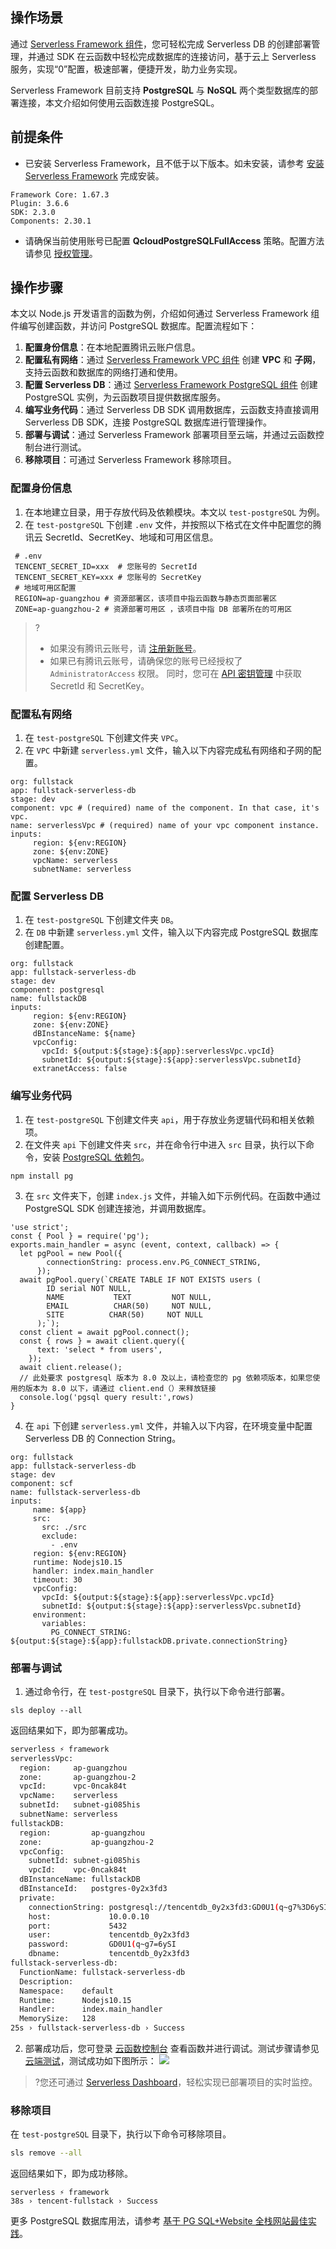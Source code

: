 ## 操作场景
通过 [Serverless Framework 组件](https://cloud.tencent.com/document/product/1154/39270)，您可轻松完成 Serverless DB 的创建部署管理，并通过 SDK 在云函数中轻松完成数据库的连接访问，基于云上 Serverless 服务，实现“0”配置，极速部署，便捷开发，助力业务实现。

Serverless Framework 目前支持 **PostgreSQL** 与 **NoSQL** 两个类型数据库的部署连接，本文介绍如何使用云函数连接 PostgreSQL。


## 前提条件
- 已安装 Serverless Framework，且不低于以下版本。如未安装，请参考 [安装 Serverless Framework](https://cloud.tencent.com/document/product/583/44753) 完成安装。
```
Framework Core: 1.67.3
Plugin: 3.6.6
SDK: 2.3.0
Components: 2.30.1
```
-  请确保当前使用账号已配置 **QcloudPostgreSQLFullAccess** 策略。配置方法请参见 [授权管理](https://cloud.tencent.com/document/product/598/10602)。


## 操作步骤
本文以 Node.js 开发语言的函数为例，介绍如何通过 Serverless Framework 组件编写创建函数，并访问 PostgreSQL 数据库。配置流程如下：
1. **配置身份信息**：在本地配置腾讯云账户信息。
1. **配置私有网络**：通过 [Serverless Framework VPC 组件](https://cloud.tencent.com/document/product/1154/43005) 创建 **VPC** 和 **子网**，支持云函数和数据库的网络打通和使用。
2. **配置 Serverless DB**：通过 [Serverless Framework PostgreSQL 组件](https://cloud.tencent.com/document/product/1154/43004 ) 创建 PostgreSQL 实例，为云函数项目提供数据库服务。
3. **编写业务代码**：通过 Serverless DB SDK 调用数据库，云函数支持直接调用 Serverless DB SDK，连接 PostgreSQL 数据库进行管理操作。
4. **部署与调试**：通过 Serverless Framework 部署项目至云端，并通过云函数控制台进行测试。
5. **移除项目**：可通过 Serverless Framework 移除项目。


### 配置身份信息
1. 在本地建立目录，用于存放代码及依赖模块。本文以 `test-postgreSQL` 为例。  
2. 在 `test-postgreSQL` 下创建 `.env` 文件，并按照以下格式在文件中配置您的腾讯云 SecretId、SecretKey、地域和可用区信息。
```text
 # .env
 TENCENT_SECRET_ID=xxx  # 您账号的 SecretId
 TENCENT_SECRET_KEY=xxx # 您账号的 SecretKey
 # 地域可用区配置
 REGION=ap-guangzhou # 资源部署区，该项目中指云函数与静态页面部署区
 ZONE=ap-guangzhou-2 # 资源部署可用区 ，该项目中指 DB 部署所在的可用区
```
>?
> - 如果没有腾讯云账号，请 [注册新账号](https://cloud.tencent.com/register)。
> - 如果已有腾讯云账号，请确保您的账号已经授权了 `AdministratorAccess` 权限。  同时，您可在 [API 密钥管理](https://console.cloud.tencent.com/cam/capi) 中获取 SecretId 和 SecretKey。
>

### 配置私有网络
1. 在 `test-postgreSQL` 下创建文件夹 `VPC`。
2. 在 `VPC` 中新建 `serverless.yml` 文件，输入以下内容完成私有网络和子网的配置。
```text
org: fullstack
app: fullstack-serverless-db
stage: dev
component: vpc # (required) name of the component. In that case, it's vpc.
name: serverlessVpc # (required) name of your vpc component instance.
inputs:
     region: ${env:REGION}
     zone: ${env:ZONE}
     vpcName: serverless
     subnetName: serverless
```


### 配置 Serverless DB 
1. 在 `test-postgreSQL` 下创建文件夹 `DB`。
2. 在 `DB` 中新建 `serverless.yml` 文件，输入以下内容完成 PostgreSQL 数据库创建配置。
```text
org: fullstack
app: fullstack-serverless-db
stage: dev
component: postgresql
name: fullstackDB
inputs:
     region: ${env:REGION}
     zone: ${env:ZONE}
     dBInstanceName: ${name}
     vpcConfig:
       vpcId: ${output:${stage}:${app}:serverlessVpc.vpcId}
       subnetId: ${output:${stage}:${app}:serverlessVpc.subnetId}
     extranetAccess: false
```



### 编写业务代码
1. 在 `test-postgreSQL` 下创建文件夹 `api`，用于存放业务逻辑代码和相关依赖项。
2. 在文件夹 `api` 下创建文件夹 `src`，并在命令行中进入 `src` 目录，执行以下命令，安装 [PostgreSQL 依赖包](https://www.npmjs.com/package/pg)。
```
npm install pg
```
3. 在 `src` 文件夹下，创建 `index.js` 文件，并输入如下示例代码。在函数中通过 PostgreSQL SDK 创建连接池，并调用数据库。
```
'use strict';
const { Pool } = require('pg');
exports.main_handler = async (event, context, callback) => {
  let pgPool = new Pool({
        connectionString: process.env.PG_CONNECT_STRING,
      });
  await pgPool.query(`CREATE TABLE IF NOT EXISTS users (
        ID serial NOT NULL,
        NAME           TEXT         NOT NULL,
        EMAIL          CHAR(50)     NOT NULL,
        SITE          CHAR(50)     NOT NULL
      );`);
  const client = await pgPool.connect();
  const { rows } = await client.query({
      text: 'select * from users',
    });
  await client.release();
  // 此处要求 postgresql 版本为 8.0 及以上，请检查您的 pg 依赖项版本，如果您使用的版本为 8.0 以下，请通过 client.end（）来释放链接
  console.log('pgsql query result:',rows)
}
```
4. 在 `api` 下创建 `serverless.yml` 文件，并输入以下内容，在环境变量中配置 Serverless DB 的 Connection String。
```
org: fullstack
app: fullstack-serverless-db
stage: dev
component: scf
name: fullstack-serverless-db
inputs:
     name: ${app}
     src:
       src: ./src
       exclude:
         - .env
     region: ${env:REGION}
     runtime: Nodejs10.15
     handler: index.main_handler
     timeout: 30
     vpcConfig:
       vpcId: ${output:${stage}:${app}:serverlessVpc.vpcId}
       subnetId: ${output:${stage}:${app}:serverlessVpc.subnetId}
     environment:
       variables:
         PG_CONNECT_STRING: ${output:${stage}:${app}:fullstackDB.private.connectionString}
```

### 部署与调试
1. 通过命令行，在 `test-postgreSQL` 目录下，执行以下命令进行部署。
```
sls deploy --all
```
返回结果如下，即为部署成功。
```bash
serverless ⚡ framework
serverlessVpc: 
  region:     ap-guangzhou
  zone:       ap-guangzhou-2
  vpcId:      vpc-0ncak84t
  vpcName:    serverless
  subnetId:   subnet-gi085his
  subnetName: serverless
fullstackDB: 
  region:         ap-guangzhou
  zone:           ap-guangzhou-2
  vpcConfig: 
    subnetId: subnet-gi085his
    vpcId:    vpc-0ncak84t
  dBInstanceName: fullstackDB
  dBInstanceId:   postgres-0y2x3fd3
  private: 
    connectionString: postgresql://tencentdb_0y2x3fd3:GD0U1(q~g7%3D6ySI@10.0.0.10:5432/tencentdb_0y2x3fd3
    host:             10.0.0.10
    port:             5432
    user:             tencentdb_0y2x3fd3
    password:         GD0U1(q~g7=6ySI
    dbname:           tencentdb_0y2x3fd3
fullstack-serverless-db: 
  FunctionName: fullstack-serverless-db
  Description:  
  Namespace:    default
  Runtime:      Nodejs10.15
  Handler:      index.main_handler
  MemorySize:   128
25s › fullstack-serverless-db › Success
```
2. 部署成功后，您可登录 [云函数控制台](https://console.cloud.tencent.com/scf/index?rid=1) 查看函数并进行调试。测试步骤请参见 [云端测试](https://cloud.tencent.com/document/product/583/37509#.E4.BA.91.E7.AB.AF.E6.B5.8B.E8.AF.95)，测试成功如下图所示：
![](https://main.qcloudimg.com/raw/46a5f3397cdaac7c6790a5b096cc7c36.png)
>?您还可通过 [Serverless Dashboard](https://serverless.cloud.tencent.com/)，轻松实现已部署项目的实时监控。
>

### 移除项目
在 `test-postgreSQL` 目录下，执行以下命令可移除项目。
```bash
sls remove --all
```
返回结果如下，即为成功移除。
```
serverless ⚡ framework
38s › tencent-fullstack › Success
```
更多 PostgreSQL 数据库用法，请参考 [基于 PG SQL+Website 全栈网站最佳实践](https://cloud.tencent.com/document/product/1154/43009)。
